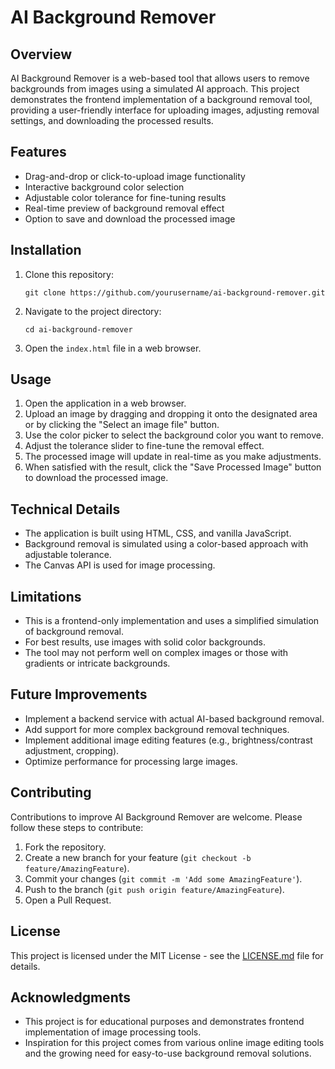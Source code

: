 # AI Background Remover

## Overview

AI Background Remover is a web-based tool that allows users to remove backgrounds from images using a simulated AI approach. This project demonstrates the frontend implementation of a background removal tool, providing a user-friendly interface for uploading images, adjusting removal settings, and downloading the processed results.

## Features

- Drag-and-drop or click-to-upload image functionality
- Interactive background color selection
- Adjustable color tolerance for fine-tuning results
- Real-time preview of background removal effect
- Option to save and download the processed image

## Installation

1. Clone this repository:
   ```
   git clone https://github.com/yourusername/ai-background-remover.git
   ```

2. Navigate to the project directory:
   ```
   cd ai-background-remover
   ```

3. Open the `index.html` file in a web browser.

## Usage

1. Open the application in a web browser.
2. Upload an image by dragging and dropping it onto the designated area or by clicking the "Select an image file" button.
3. Use the color picker to select the background color you want to remove.
4. Adjust the tolerance slider to fine-tune the removal effect.
5. The processed image will update in real-time as you make adjustments.
6. When satisfied with the result, click the "Save Processed Image" button to download the processed image.

## Technical Details

- The application is built using HTML, CSS, and vanilla JavaScript.
- Background removal is simulated using a color-based approach with adjustable tolerance.
- The Canvas API is used for image processing.

## Limitations

- This is a frontend-only implementation and uses a simplified simulation of background removal.
- For best results, use images with solid color backgrounds.
- The tool may not perform well on complex images or those with gradients or intricate backgrounds.

## Future Improvements

- Implement a backend service with actual AI-based background removal.
- Add support for more complex background removal techniques.
- Implement additional image editing features (e.g., brightness/contrast adjustment, cropping).
- Optimize performance for processing large images.

## Contributing

Contributions to improve AI Background Remover are welcome. Please follow these steps to contribute:

1. Fork the repository.
2. Create a new branch for your feature (`git checkout -b feature/AmazingFeature`).
3. Commit your changes (`git commit -m 'Add some AmazingFeature'`).
4. Push to the branch (`git push origin feature/AmazingFeature`).
5. Open a Pull Request.

## License

This project is licensed under the MIT License - see the [LICENSE.md](LICENSE.md) file for details.

## Acknowledgments

- This project is for educational purposes and demonstrates frontend implementation of image processing tools.
- Inspiration for this project comes from various online image editing tools and the growing need for easy-to-use background removal solutions.